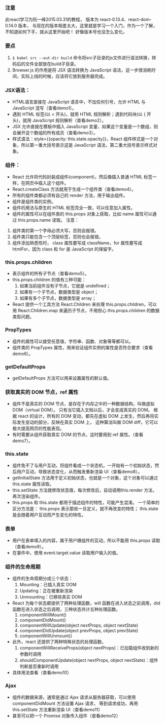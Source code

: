 ### 注意
此react学习为阮一峰2015.03.31的教程，
版本为 react-0.13.4、react-dom-0.14.0 版本，
与现在的版本相差太大，这里就是学习一个入门，作为一个了解，不知道如何下手，就从这里开始吧！
好像版本号也没怎么变化。


### 要点
1. `$ babel src --out-dir build` 命令将src子目录的js文件进行语法转换，转码后的文件全部放在build子目录。
2. Browser.js 的作用是将 JSX 语法转换为 JavaScript 语法，这一步很消耗时间，实际上线的时候，应该将它放到服务器完成。

### JSX语法：
- HTML语言直接在 JavaScript 语言中，不加任何引号，允许 HTML 与 JavaScript 混写（查看demo1）。
- 遇到 HTML 标签(以 < 开头)，就用 HTML 规则解析；遇到代码块(以 { 开头)，就用 JavaScript 规则解析（查看demo2）。
- JSX 允许直接在模板中插入 JavaScript 变量，如果这个变量是一个数组，则会展开这个数组的所有成员（查看demo3）。
- 样式语法：style={{opacity: this.state.opacity}}，React 组件样式是一个对象，所以第一重大括号表示这是 JavaScript 语法，第二重大括号表示样式对象。

### 组件：
- React 允许将代码封装成组件(component)，然后像插入普通 HTML 标签一样，在网页中插入这个组件。
- React.createClass 方法就用于生成一个组件类（查看demo4）。
- 所有的组件类都必须有自己的 render 方法，用于输出组件。
- 组件是组件类的实例。
- 组件的用法与原生的 HTML 标签完全一致，可以任意加入属性。
- 组件的属性可以在组件类的 this.props 对象上获取，比如 name 属性可以通过 this.props.name 读取。
注意：
1. 组件类的第一个字母必须大写，否则会报错。
2. 组件类只能包含一个顶层标签，否则也会报错。
3. 组件添加熟悉性时， class 属性要写成 className，for 属性要写成 htmlFor，因为 class 和 for 是 JavaScript 的保留字。

### this.props.children
- 表示组件的所有子节点（查看demo5）。
- this.props.children 的值有三种可能：
    1. 如果当前组件没有子节点，它就是 undefined；
    2. 如果有一个子节点，数据类型是 object；
    3. 如果有多个子节点，数据类型是 array；
- React 提供一个工具方法 React.Children 来处理 this.props.children，可以用 React.Children.map 来遍历子节点，不用担心 this.props.children 的数据类型问题。

### PropTypes
- 组件的属性可以接受任意值，字符串、函数、对象等等都可以。
- 组件类的 PropTypes 属性，用来验证组件实例的属性是否符合要求（查看demo6）。

### getDefaultProps
- getDefaultProps 方法可以用来设置属性的默认值。

### 获取真实的 DOM 节点，ref 属性
- 组件不是真实的 DOM 节点，是存在于内存之中的一种数据结构，叫做虚拟 DOM（virtual DOM）。
  只有当它插入文档以后，才会变成真实的 DOM。
  根据 react 的设计，所有的 DOM 变动，都先在虚拟 DOM 上发生，然后再将实际发生变动的部分，反映在真实 DOM 上，
  这种算法叫做 DOM diff，它可以极大提高网页的性能表现。
- 有时需要从组件获取真实 DOM 的节点，这时要用到 ref 属性。（查看demo7）。

### this.state
- 组件免不了与用户互动，将组件看成一个状态机，一开始有一个初始状态，然后用户互动，导致状态变化，从而触发重新渲染 UI（查看demo8）。
- getInitialState 方法用于定义初始状态，也就是一个对象，这个对象可以通过 this.state 属性读取。
- this.setState 方法就修改状态值，每次修改后，自动调用this.render 方法，再次渲染组件。
- this.props 和 this.state 都用于描述组件的特性，可能产生混淆。
  一个简单的区分方法是：
  this.props 表示那些一旦定义，就不再改变的特性；
  this.state 是会随着用户互动而产生变化的特性。

### 表单
- 用户在表单填入的内容，属于用户跟组件的互动，所以不能用 this.props 读取（查看demo9）。
- 在事件中，使用 event.target.value 读取用户输入的值。

### 组件的生命周期
- 组件的生命周期分成三个状态：
  1. Mounting：已插入真实 DOM
  2. Updating：正在被重新渲染
  3. Unmounting：已移除真实 DOM
- React 为每个状态都提供了两种处理函数，will 函数在进入状态之前调用，did 函数在进入状态之后调用，三种状态共计五种处理函数。
  1. componentWillMount()
  2. componentDidMount()
  3. componentWillUpdate(object nextProps, object nextState)
  4. componentDidUpdate(object prevProps, object prevState)
  5. componentWillUnmount()
- 此外，react 还提供了两种特殊状态的处理函数。
  1. componentWillReceiveProps(object nextProps)：已加载组件收到新的参数时调用
  2. shouldComponentUpdate(object nextProps, object nextState)：组件判断是否重新时调用
- 具体用法查看（查看demo10）

### Ajax
- 组件的数据来源，通常是通过 Ajax 请求从服务器获取，可以使用 componentDidMount 方法设置 Ajax 请求，
  等到请求成功，再用 this.setState 方法重新渲染 UI（查看demo11）
- 甚至可以把一个 Promise 对象传入组件（查看demo12）

